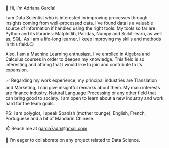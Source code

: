 👋 Hi, I’m Adriana García!

I am Data Scientist who is interested in improving processes through insights coming from well-processed data. 
I've found data is a valuable source of information if handled using the right tools. My tools so far are Python and its libraries: Matplotlib, Pandas, Numpy and Scikit-learn, as well as, SQL. As I am a life-long learner, I keep improving my skills and methods in this field.😉

Also, I am a Machine Learning enthusiast. I've enrolled in Algebra and Calculus courses in order to deepen my knowledge. This field is so interesting and attiring that I would like to join and contribute to its expansion.

📈 Regarding my work experience, my principal industries are Translation and Marketing, I can give insightful remarks about them.
My main interests are finance industry, Natural Language Processing or any other field that can bring good to society. I am open to learn about a new industry and work hard for the team goals.

PS: I am polyglot, I speak Spanish (mother tounge), English, French, Portuguese and a bit of Mandarin Chinese.

📫 Reach me at garcia7adri@gmail.com

💞️ I’m eager to collaborate on any project related to Data Science.

<!---
garcia7adri/garcia7adri is a ✨ special ✨ repository because its `README.md` (this file) appears on your GitHub profile.
You can click the Preview link to take a look at your changes.
--->

